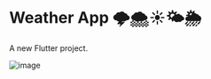 # Weather App 🌩️🌨️☀️🌤️🌦️

A new Flutter project.

![image](https://github.com/AndreeaMagda/weather_app/assets/122922300/b07e4ba2-9044-4059-ab62-16fa0d94bd13)

